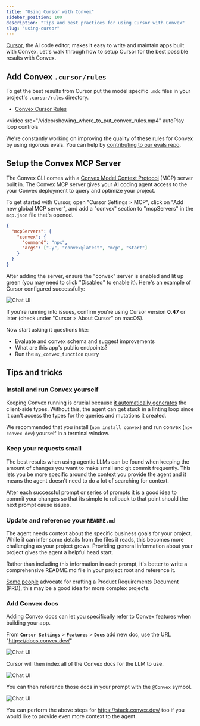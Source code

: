 ```yaml
---
title: "Using Cursor with Convex"
sidebar_position: 100
description: "Tips and best practices for using Cursor with Convex"
slug: "using-cursor"
---
```


[Cursor](https://cursor.com), the AI code editor, makes it easy to write and
maintain apps built with Convex. Let's walk through how to setup Cursor for the
best possible results with Convex.

## Add Convex `.cursor/rules`

To get the best results from Cursor put the model specific `.mdc` files in your
project's `.cursor/rules` directory.

- [Convex Cursor Rules](https://convex.link/convex_rules.mdc)

<video
  src="/video/showing_where_to_put_convex_rules.mp4"
  autoPlay
  loop
  controls
></video>

We're constantly working on improving the quality of these rules for Convex by
using rigorous evals. You can help by
[contributing to our evals repo](https://github.com/get-convex/convex-evals).

## Setup the Convex MCP Server

The Convex CLI comes with a
[Convex Model Context Protocol](/ai/convex-mcp-server.mdx) (MCP) server built
in. The Convex MCP server gives your AI coding agent access to the your Convex
deployment to query and optimize your project.

To get started with Cursor, open "Cursor Settings > MCP", click on "Add new
global MCP server", and add a "convex" section to "mcpServers" in the `mcp.json`
file that's opened.

```json
{
  "mcpServers": {
    "convex": {
      "command": "npx",
      "args": ["-y", "convex@latest", "mcp", "start"]
    }
  }
}
```

After adding the server, ensure the "convex" server is enabled and lit up green
(you may need to click "Disabled" to enable it). Here's an example of Cursor
configured successfully:

![Chat UI](/img/cursor-with-convex/convex_mcp_setup.webp)

If you're running into issues, confirm you're using Cursor version **0.47** or
later (check under "Cursor > About Cursor" on macOS).

Now start asking it questions like:

- Evaluate and convex schema and suggest improvements
- What are this app's public endpoints?
- Run the `my_convex_function` query

## Tips and tricks

### Install and run Convex yourself

Keeping Convex running is crucial because
[it automatically generates](https://docs.convex.dev/cli#run-the-convex-dev-server)
the client-side types. Without this, the agent can get stuck in a linting loop
since it can't access the types for the queries and mutations it created.

We recommended that you install (`npm install convex`) and run convex
(`npx convex dev`) yourself in a terminal window.

### Keep your requests small

The best results when using agentic LLMs can be found when keeping the amount of
changes you want to make small and git commit frequently. This lets you be more
specific around the context you provide the agent and it means the agent doesn't
need to do a lot of searching for context.

After each successful prompt or series of prompts it is a good idea to commit
your changes so that its simple to rollback to that point should the next prompt
cause issues.

### Update and reference your `README.md`

The agent needs context about the specific business goals for your project.
While it can infer some details from the files it reads, this becomes more
challenging as your project grows. Providing general information about your
project gives the agent a helpful head start.

Rather than including this information in each prompt, it's better to write a
comprehensive README.md file in your project root and reference it.

[Some people](https://youtu.be/2PjmPU07KNs?t=145) advocate for crafting a
Product Requirements Document (PRD), this may be a good idea for more complex
projects.

### Add Convex docs

Adding Convex docs can let you specifically refer to Convex features when
building your app.

From **`Cursor Settings`** > **`Features`** > **`Docs`** add new doc, use the
URL "https://docs.convex.dev/"

![Chat UI](/img/cursor-with-convex/adding_convex_docs.webp)

Cursor will then index all of the Convex docs for the LLM to use.

![Chat UI](/img/cursor-with-convex/indexed_docs.webp)

You can then reference those docs in your prompt with the `@Convex` symbol.

![Chat UI](/img/cursor-with-convex/reference_convex_docs.webp)

<Admonition type="tip" title="Add more Convex knowledge">

You can perform the above steps for https://stack.convex.dev/ too if you would
like to provide even more context to the agent.

</Admonition>
